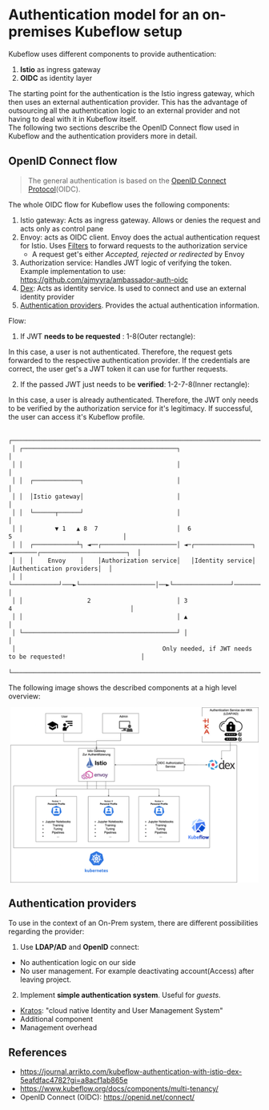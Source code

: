 # Authentication model for an on-premises Kubeflow setup

Kubeflow uses different components to provide authentication:

1. **Istio** as ingress gateway
2. **OIDC** as identity layer

The starting point for the authentication is the Istio ingress gateway, which then uses an external authentication provider. This has the advantage of outsourcing all the authentication logic to an external provider and not having to deal with it in Kubeflow itself.  
The following two sections describe the OpenID Connect flow used in Kubeflow and the authentication providers more in detail.

## OpenID Connect flow

> The general authentication is based on the [OpenID Connect Protocol](https://openid.net/connect/)(OIDC).

The whole OIDC flow for Kubeflow uses the following components:

1. Istio gateway: Acts as ingress gateway. Allows or denies the request and acts only as control pane
2. Envoy: acts as OIDC client. Envoy does the actual authentication request for Istio. Uses [Filters](https://www.envoyproxy.io/docs/envoy/latest/configuration/http_filters/http_filters) to forward requests to the authorization service
   - A request get's either _Accepted, rejected or redirected_ by Envoy
3. Authorization service: Handles JWT logic of verifying the token. Example implementation to use: https://github.com/ajmyyra/ambassador-auth-oidc
4. [Dex](https://github.com/dexidp/dex): Acts as identity service. Is used to connect and use an external identity provider
5. [Authentication providers](#authentication-providers). Provides the actual authentication information.

Flow:

1. If JWT **needs to be requested** : 1-8(Outer rectangle):

In this case, a user is not authenticated. Therefore, the request gets forwarded to the respective authentication provider. If the credentials are correct, the user get's a JWT token it can use for further requests.

2. If the passed JWT just needs to be **verified**: 1-2-7-8(Inner rectangle):

In this case, a user is already authenticated. Therefore, the JWT only needs to be verified by the authorization service for it's legitimacy. If successful, the user can access it's Kubeflow profile.

```
 ┌────────────────────────────────────────────────────────────────────────────────────────────────────────┐
 │ ┌───────────────────────────────────────────┐                                                          │
 │ │                                           │                                                          │
 │ │  ┌─────────────┐                          │                                                          │
 │ │  │Istio gateway│                          │                                                          │
 │ │  └──────┬──────┘                          │                                                          │
 │ │         ▼ 1   ▲ 8  7                      │  6                       5                               │
 │ │  ┌────────────┴┐ ◄──┌─────────────────────│ ◄─┌────────────────┐ ◄───────┌────────────────────────┐  │
 │ │  │    Envoy    │    │Authorization service│   │Identity service│         │Authentication providers│  │
 │ │  └─────────────┘───►└─────────────────────│──►└────────────────┘────────►└────────────────────────┘  │
 │ │                  2                        │ 3                      4                                 │
 │ │                                           │ ▲                                                        │
 │ └───────────────────────────────────────────┘ │                                                        │
 │                                         Only needed, if JWT needs to be requested!                     │
 └────────────────────────────────────────────────────────────────────────────────────────────────────────┘

```

The following image shows the described components at a high level overview:

<img height="350px" style="display: block; margin: 0 auto" src="./attachments/diagramm2.png" />

## Authentication providers

To use in the context of an On-Prem system, there are different possibilities regarding the provider:

1. Use **LDAP/AD** and **OpenID** connect:

- No authentication logic on our side
- No user management. For example deactivating account(Access) after leaving project.

2. Implement **simple authentication system**. Useful for _guests_.

- [Kratos](https://github.com/ory/kratos): "cloud native Identity and User Management System"
- Additional component
- Management overhead

## References

- https://journal.arrikto.com/kubeflow-authentication-with-istio-dex-5eafdfac4782?gi=a8acf1ab865e
- https://www.kubeflow.org/docs/components/multi-tenancy/
- OpenID Connect (OIDC): https://openid.net/connect/